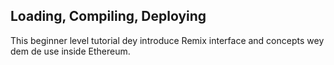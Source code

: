 ## Loading, Compiling, Deploying

This beginner level tutorial dey introduce Remix interface and concepts wey dem de use inside Ethereum.